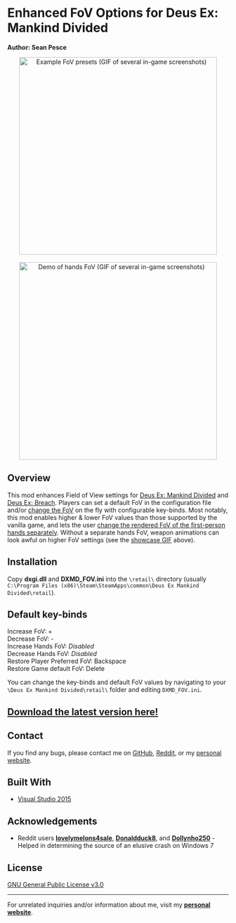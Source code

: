 # Enhanced FoV Options for Deus Ex: Mankind Divided  
**Author: Sean Pesce**  

<p align="center">
<img align="center" title="Example FoV presets" src="https://thumbs.gfycat.com/FavorableThoseEagle-size_restricted.gif" alt="Example FoV presets (GIF of several in-game screenshots)" width="450px">
<br><br>
<img align="center" title="Separate FoV for first-person hands" src="https://thumbs.gfycat.com/EqualDeliriousGyrfalcon-size_restricted.gif" alt="Demo of hands FoV (GIF of several in-game screenshots)" width="450px">
</p>  


## Overview  
This mod enhances Field of View settings for [Deus Ex: Mankind Divided](http://store.steampowered.com/app/337000) and [Deus Ex: Breach](http://store.steampowered.com/app/555450). Players can set a default FoV in the configuration file and/or [change the FoV](https://www.youtube.com/watch?v=qWjd7HO216A) on the fly with configurable key-binds. Most notably, this mod enables higher & lower FoV values than those supported by the vanilla game, and lets the user [change the rendered FoV of the first-person hands separately](https://gfycat.com/EqualDeliriousGyrfalcon). Without a separate hands FoV, weapon animations can look awful on higher FoV settings (see the [showcase GIF](https://thumbs.gfycat.com/EqualDeliriousGyrfalcon-size_restricted.gif) above).  

## Installation  
Copy **dxgi.dll** and **DXMD_FOV.ini** into the `\retail\` directory (usually `C:\Program Files (x86)\Steam\SteamApps\common\Deus Ex Mankind Divided\retail`).  


## Default key-binds  
Increase FoV: +  
Decrease FoV: -  
Increase Hands FoV: *Disabled*  
Decrease Hands FoV: *Disabled*  
Restore Player Preferred FoV: Backspace  
Restore Game default FoV: Delete  
  
You can change the key-binds and default FoV values by navigating to your `\Deus Ex Mankind Divided\retail\` folder and editing `DXMD_FOV.ini`.  

## **[Download the latest version here!](https://github.com/SeanPesce/DXMD-FoV-Changer/releases)**  


## Contact  
If you find any bugs, please contact me on [GitHub](https://github.com/SeanPesce/DXMD-FoV-Changer/issues/new), [Reddit](https://www.reddit.com/u/SeanPesce), or my [personal website](https://SeanPesce.github.io).  


## Built With  
 * [Visual Studio 2015](https://www.visualstudio.com/vs/older-downloads/)  


## Acknowledgements  
 * Reddit users **[lovelymelons4sale](https://www.reddit.com/user/lovelymelons4sale)**, **[Donaldduck8](https://www.reddit.com/user/Donaldduck8)**, and **[Dollynho250](https://www.reddit.com/user/Dollynho250)** - Helped in determining the source of an elusive crash on Windows 7  


## License  
[GNU General Public License v3.0](LICENSE)  


---------------------------------------------

For unrelated inquiries and/or information about me, visit my **[personal website](https://SeanPesce.github.io)**.  

